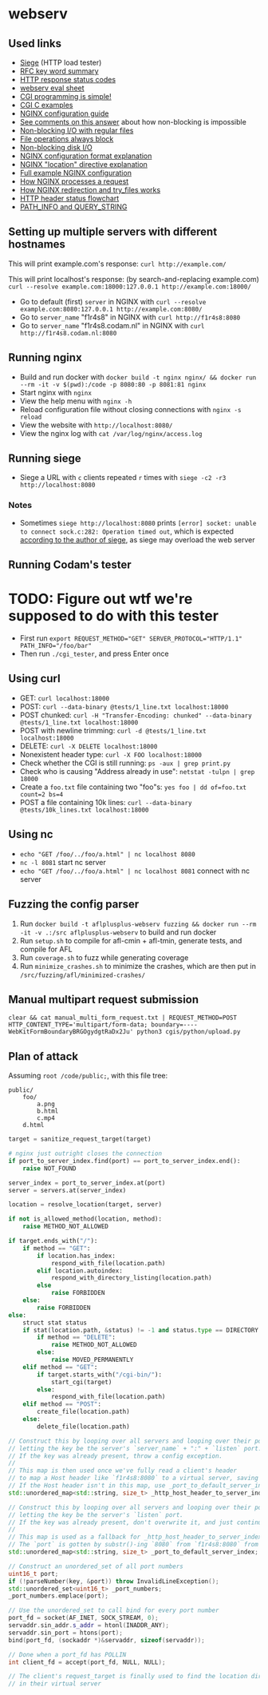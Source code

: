 # webserv

## Used links

- [Siege](https://www.joedog.org/siege-home/) (HTTP load tester)
- [RFC key word summary](https://mtsknn.fi/blog/rfc-2119-in-a-nutshell/)
- [HTTP response status codes](https://developer.mozilla.org/en-US/docs/Web/HTTP/Status#client_error_responses)
- [webserv eval sheet](https://rphlr.github.io/42-Evals/Rank05/webserv/)
- [CGI programming is simple!](http://www.whizkidtech.redprince.net/cgi-bin/tutorial)
- [CGI C examples](https://www.eskimo.com/~scs/cclass/handouts/cgi.html)
- [NGINX configuration guide](https://www.plesk.com/blog/various/nginx-configuration-guide/)
- [See comments on this answer](https://stackoverflow.com/a/5616108/13279557) about how non-blocking is impossible
- [Non-blocking I/O with regular files](https://www.remlab.net/op/nonblock.shtml)
- [File operations always block](https://stackoverflow.com/a/56403228/13279557)
- [Non-blocking disk I/O](https://neugierig.org/software/blog/2011/12/nonblocking-disk-io.html)
- [NGINX configuration format explanation](https://stackoverflow.com/a/46918583/13279557)
- [NGINX "location" directive explanation](https://www.digitalocean.com/community/tutorials/nginx-location-directive#1-nginx-location-matching-all-requests)
- [Full example NGINX configuration](https://www.nginx.com/resources/wiki/start/topics/examples/full/)
- [How NGINX processes a request](https://nginx.org/en/docs/http/request_processing.html)
- [How NGINX redirection and try_files works](https://serverfault.com/a/1094257/1055398)
- [HTTP header status flowchart](https://upload.wikimedia.org/wikipedia/commons/8/88/Http-headers-status.png)
- [PATH_INFO and QUERY_STRING](https://en.wikipedia.org/wiki/Common_Gateway_Interface#Deployment)

## Setting up multiple servers with different hostnames

This will print example.com's response:
`curl http://example.com/`

This will print localhost's response: (by search-and-replacing example.com)
`curl --resolve example.com:18000:127.0.0.1 http://example.com:18000/`

- Go to default (first) `server` in NGINX with `curl --resolve example.com:8080:127.0.0.1 http://example.com:8080/`
- Go to `server_name` "f1r4s8" in NGINX with `curl http://f1r4s8:8080`
- Go to `server_name` "f1r4s8.codam.nl" in NGINX with `curl http://f1r4s8.codam.nl:8080`

## Running nginx

- Build and run docker with `docker build -t nginx nginx/ && docker run --rm -it -v $(pwd):/code -p 8080:80 -p 8081:81 nginx`
- Start nginx with `nginx`
- View the help menu with `nginx -h`
- Reload configuration file without closing connections with `nginx -s reload`
- View the website with `http://localhost:8080/`
- View the nginx log with `cat /var/log/nginx/access.log`

## Running siege

- Siege a URL with `c` clients repeated `r` times with `siege -c2 -r3 http://localhost:8080`

### Notes

- Sometimes `siege http://localhost:8080` prints `[error] socket: unable to connect sock.c:282: Operation timed out`, which is expected [according to the author of siege](https://github.com/JoeDog/siege/issues/176#issuecomment-1274215687), as siege may overload the web server

## Running Codam's tester

# TODO: Figure out wtf we're supposed to do with this tester

- First run `export REQUEST_METHOD="GET" SERVER_PROTOCOL="HTTP/1.1" PATH_INFO="/foo/bar"`
- Then run `./cgi_tester`, and press Enter once

## Using curl

- GET: `curl localhost:18000`
- POST: `curl --data-binary @tests/1_line.txt localhost:18000`
- POST chunked: `curl -H "Transfer-Encoding: chunked" --data-binary @tests/1_line.txt localhost:18000`
- POST with newline trimming: `curl -d @tests/1_line.txt localhost:18000`
- DELETE: `curl -X DELETE localhost:18000`
- Nonexistent header type: `curl -X FOO localhost:18000`
- Check whether the CGI is still running: `ps -aux | grep print.py`
- Check who is causing "Address already in use": `netstat -tulpn | grep 18000`
- Create a `foo.txt` file containing two "foo"s: `yes foo | dd of=foo.txt count=2 bs=4`
- POST a file containing 10k lines: `curl --data-binary @tests/10k_lines.txt localhost:18000`

## Using nc

- `echo "GET /foo/../foo/a.html" | nc localhost 8080`
- `nc -l 8081` start nc server
- `echo "GET /foo/../foo/a.html" | nc localhost 8081` connect with nc server

## Fuzzing the config parser

1. Run `docker build -t aflplusplus-webserv fuzzing && docker run --rm -it -v .:/src aflplusplus-webserv` to build and run docker
2. Run `setup.sh` to compile for afl-cmin + afl-tmin, generate tests, and compile for AFL
3. Run `coverage.sh` to fuzz while generating coverage
4. Run `minimize_crashes.sh` to minimize the crashes, which are then put in `/src/fuzzing/afl/minimized-crashes/`

## Manual multipart request submission
`clear && cat manual_multi_form_request.txt | REQUEST_METHOD=POST HTTP_CONTENT_TYPE='multipart/form-data; boundary=----WebKitFormBoundaryBRGOgydgtRaDx2Ju' python3 cgis/python/upload.py`

## Plan of attack

Assuming `root /code/public;`, with this file tree:
```
public/
	foo/
		a.png
		b.html
		c.mp4
	d.html
```

```py
target = sanitize_request_target(target)

# nginx just outright closes the connection
if port_to_server_index.find(port) == port_to_server_index.end():
	raise NOT_FOUND

server_index = port_to_server_index.at(port)
server = servers.at(server_index)

location = resolve_location(target, server)

if not is_allowed_method(location, method):
	raise METHOD_NOT_ALLOWED

if target.ends_with("/"):
	if method == "GET":
		if location.has_index:
			respond_with_file(location.path)
		elif location.autoindex:
			respond_with_directory_listing(location.path)
		else
			raise FORBIDDEN
	else:
		raise FORBIDDEN
else:
	struct stat status
	if stat(location.path, &status) != -1 and status.type == DIRECTORY:
		if method == "DELETE":
			raise METHOD_NOT_ALLOWED
		else:
			raise MOVED_PERMANENTLY
	elif method == "GET":
		if target.starts_with("/cgi-bin/"):
			start_cgi(target)
		else:
			respond_with_file(location.path)
	elif method == "POST":
		create_file(location.path)
	else:
		delete_file(location.path)
```

```c++
// Construct this by looping over all servers and looping over their ports,
// letting the key be the server's `server_name` + ":" + `listen` port.
// If the key was already present, throw a config exception.
//
// This map is then used once we've fully read a client's header
// to map a Host header like `f1r4s8:8080` to a virtual server, saving it in the client
// If the Host header isn't in this map, use _port_to_default_server_index
std::unordered_map<std::string, size_t> _http_host_header_to_server_index;

// Construct this by looping over all servers and looping over their ports,
// letting the key be the server's `listen` port.
// If the key was already present, don't overwrite it, and just continue.
//
// This map is used as a fallback for _http_host_header_to_server_index
// The `port` is gotten by substr()-ing `8080` from `f1r4s8:8080` from the Host header
std::unordered_map<std::string, size_t> _port_to_default_server_index;

// Construct an unordered_set of all port numbers
uint16_t port;
if (!parseNumber(key, &port)) throw InvalidLineException();
std::unordered_set<uint16_t> _port_numbers;
_port_numbers.emplace(port);

// Use the unordered_set to call bind for every port number
port_fd = socket(AF_INET, SOCK_STREAM, 0);
servaddr.sin_addr.s_addr = htonl(INADDR_ANY);
servaddr.sin_port = htons(port);
bind(port_fd, (sockaddr *)&servaddr, sizeof(servaddr));

// Done when a port_fd has POLLIN
int client_fd = accept(port_fd, NULL, NULL);

// The client's request_target is finally used to find the location directive
// in their virtual server
```
